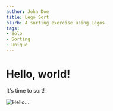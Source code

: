 ```yaml
---
author: John Doe
title: Lego Sort
blurb: A sorting exercise using Legos.
tags:
- Solo
- Sorting
- Unique
---
```

# Hello, world!

It's time to sort!

![Hello...](/rimuru_tempest_4.jpg)
